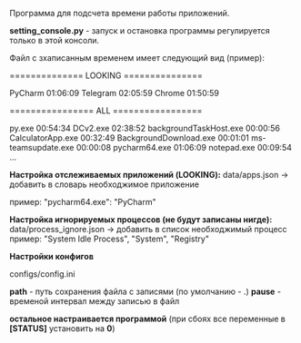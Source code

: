 Программа для подсчета времени работы приложений.

**setting_console.py** - запуск и остановка программы регулируется только в этой консоли.

Файл с зхаписанным временем имеет следующий вид (пример):

==============  LOOKING  ===============

PyCharm                             01:06:09
Telegram                            02:05:59
Chrome                              01:50:59


================  ALL  =================

py.exe                              00:54:34
DCv2.exe                            02:38:52
backgroundTaskHost.exe              00:00:56
CalculatorApp.exe                   00:32:49
BackgroundDownload.exe              00:01:01
ms-teamsupdate.exe                  00:00:08
pycharm64.exe                       01:06:09
notepad.exe                         00:09:54
...


**Настройка отслеживаемых приложений (LOOKING):**
data/apps.json  ->  добавить в словарь необходжимое приложение


пример:   "pycharm64.exe": "PyCharm"

**Настройка игнорируемых процессов (не будут записаны нигде):**
data/process_ignore.json  ->  добавить в список необходжимый процесс
пример:   "System Idle Process", "System", "Registry"

**Настройки конфигов**

configs/config.ini

**path** - путь сохранения файла с записями (по умолчанию - .)
**pause** - временой интервал между записью в файл

**остальное настраивается программой**
(при сбоях все переменные в **[STATUS]** установить на **0**)
  
